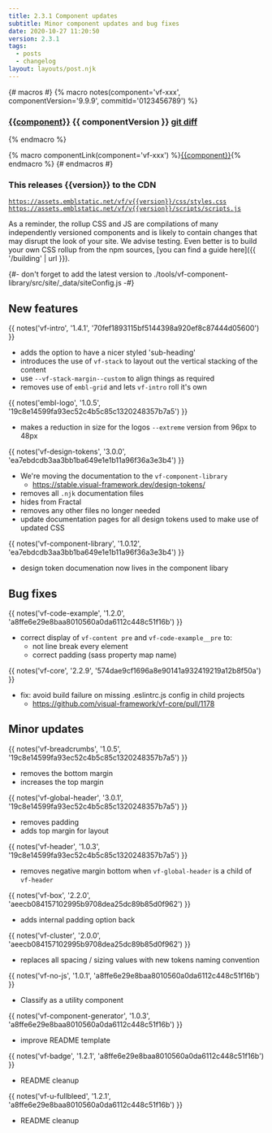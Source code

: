 ```yaml
---
title: 2.3.1 Component updates
subtitle: Minor component updates and bug fixes
date: 2020-10-27 11:20:50
version: 2.3.1
tags:
  - posts
  - changelog
layout: layouts/post.njk
---
```


{# macros #}
{% macro notes(component='vf-xxx', componentVersion='9.9.9', commitId='0123456789') %}

### [{{component}}](https://stable.visual-framework.dev/components/{{component}}/) <span class="vf-badge">{{ componentVersion }}</span> <a href="https://github.com/visual-framework/vf-core/commit/{{commitId}}" class="vf-badge">git diff</a>

{% endmacro %}

{% macro componentLink(component='vf-xxx') %}[{{component}}](https://stable.visual-framework.dev/components/{{component}}/){% endmacro %}
{# endmacros #}

<div class="vf-box vf-box-theme--tertiary vf-box--easy">
<h3 class="vf-box__heading">
This releases {{version}} to the CDN
</h3>
<div class="vf-box__text">

[`https://assets.emblstatic.net/vf/v{{version}}/css/styles.css`](https://assets.emblstatic.net/vf/v{{version}}/css/styles.css) <br/>
[`https://assets.emblstatic.net/vf/v{{version}}/scripts/scripts.js`](https://assets.emblstatic.net/vf/v{{version}}/scripts/scripts.js)

As a reminder, the rollup CSS and JS are compilations of many independently versioned components and is likely to contain changes that may disrupt the look of your site. We advise testing. Even better is to build your own CSS rollup from the npm sources, [you can find a guide here]({{ '/building' | url }}).

{#- don't forget to add the latest version to ./tools/vf-component-library/src/site/_data/siteConfig.js -#}

</div>
</div>

## New features

{{ notes('vf-intro', '1.4.1', '70fef1893115bf5144398a920ef8c87444d05600') }}

- adds the option to have a nicer styled 'sub-heading'
- introduces the use of `vf-stack` to layout out the vertical stacking of the content
- use `--vf-stack-margin--custom` to align things as required
- removes use of `embl-grid` and lets `vf-intro` roll it's own

{{ notes('embl-logo', '1.0.5', '19c8e14599fa93ec52c4b5c85c1320248357b7a5') }}

- makes a reduction in size for the logos `--extreme` version from 96px to 48px

{{ notes('vf-design-tokens', '3.0.0', 'ea7ebdcdb3aa3bb1ba649e1e1b11a96f36a3e3b4') }}

* We're moving the documentation to the `vf-component-library`
    * https://stable.visual-framework.dev/design-tokens/
* removes all `.njk` documentation files
* hides from Fractal
* removes any other files no longer needed
* update documentation pages for all design tokens used to make use of updated CSS

{{ notes('vf-component-library', '1.0.12', 'ea7ebdcdb3aa3bb1ba649e1e1b11a96f36a3e3b4') }}

* design token documenation now lives in the component libary

## Bug fixes

{{ notes('vf-code-example', '1.2.0', 'a8ffe6e29e8baa8010560a0da6112c448c51f16b') }}

* correct display of `vf-content pre` and `vf-code-example__pre` to:
  * not line break every element
  * correct padding (sass property map name)

{{ notes('vf-core', '2.2.9', '574dae9cf1696a8e90141a932419219a12b8f50a') }}

* fix: avoid build failure on missing .eslintrc.js config in child projects
    * https://github.com/visual-framework/vf-core/pull/1178

## Minor updates

{{ notes('vf-breadcrumbs', '1.0.5', '19c8e14599fa93ec52c4b5c85c1320248357b7a5') }}

- removes the bottom margin
- increases the top margin

{{ notes('vf-global-header', '3.0.1', '19c8e14599fa93ec52c4b5c85c1320248357b7a5') }}

- removes padding
- adds top margin for layout

{{ notes('vf-header', '1.0.3', '19c8e14599fa93ec52c4b5c85c1320248357b7a5') }}

- removes negative margin bottom when `vf-global-header` is a child of `vf-header`

{{ notes('vf-box', '2.2.0', 'aeecb084157102995b9708dea25dc89b85d0f962') }}

- adds internal padding option back

{{ notes('vf-cluster', '2.0.0', 'aeecb084157102995b9708dea25dc89b85d0f962') }}

- replaces all spacing / sizing values with new tokens naming convention

{{ notes('vf-no-js', '1.0.1', 'a8ffe6e29e8baa8010560a0da6112c448c51f16b') }}

* Classify as a utility component

{{ notes('vf-component-generator', '1.0.3', 'a8ffe6e29e8baa8010560a0da6112c448c51f16b') }}

* improve README template

{{ notes('vf-badge', '1.2.1', 'a8ffe6e29e8baa8010560a0da6112c448c51f16b') }}

* README cleanup

{{ notes('vf-u-fullbleed', '1.2.1', 'a8ffe6e29e8baa8010560a0da6112c448c51f16b') }}

* README cleanup

